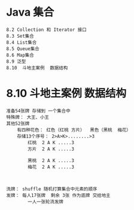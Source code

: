 # Java 集合


    8.2 Collection 和 Iterator 接口
    8.3 Set集合
    8.4 List集合
    8.5 Queue集合
    8.6 Map集合
    8.9 泛型
    8.10  斗地主案例  数据结构
    
# 8.10  斗地主案例  数据结构

    准备54张牌 存储到 一个集合中
    特殊牌： 大王、小王
    其他52张牌
        有四种花色： 红色（红桃 方片）  黑色（黑桃  梅花）
        存储13个序号： 2>A>K>........>3
            红桃  2 A K .....3
            方片  2 A K .....3
            
            黑桃  2 A K .....3
            梅花  2 A K .....3
    


    洗牌： shuffle 随机打算集合中元素的顺序
    发牌： 每人17张牌  剩余 3张 作为底牌 交给地主
            一人一张轮流发牌